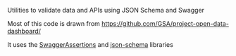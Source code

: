 Utilities to validate data and APIs using JSON Schema and Swagger

Most of this code is drawn from https://github.com/GSA/project-open-data-dashboard/ 

It uses the [SwaggerAssertions](https://github.com/Maks3w/SwaggerAssertions) and [json-schema](https://github.com/justinrainbow/json-schema) libraries